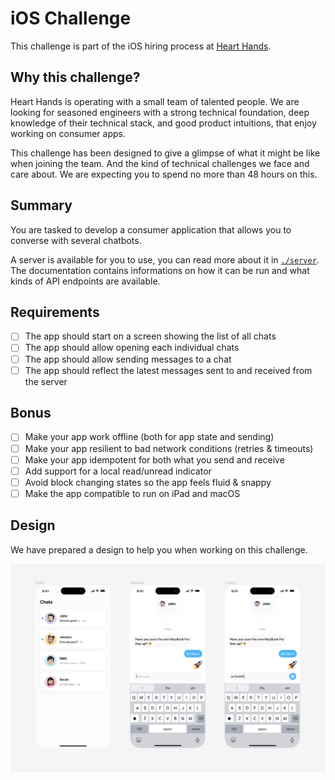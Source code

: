 # iOS Challenge

This challenge is part of the iOS hiring process at [Heart
Hands](https://hearthands.tech/).

## Why this challenge?

Heart Hands is operating with a small team of talented people. We are looking
for seasoned engineers with a strong technical foundation, deep knowledge of
their technical stack, and good product intuitions, that enjoy working on
consumer apps.

This challenge has been designed to give a glimpse of what it might be like when
joining the team. And the kind of technical challenges we face and care about.
We are expecting you to spend no more than 48 hours on this.

## Summary

You are tasked to develop a consumer application that allows you to converse
with several chatbots.

A server is available for you to use, you can read more about it in
[`./server`](./server). The documentation contains informations on how it can be
run and what kinds of API endpoints are available.

## Requirements

- [ ] The app should start on a screen showing the list of all chats
- [ ] The app should allow opening each individual chats
- [ ] The app should allow sending messages to a chat
- [ ] The app should reflect the latest messages sent to and received from the server

## Bonus

- [ ] Make your app work offline (both for app state and sending)
- [ ] Make your app resilient to bad network conditions (retries & timeouts)
- [ ] Make your app idempotent for both what you send and receive
- [ ] Add support for a local read/unread indicator
- [ ] Avoid block changing states so the app feels fluid & snappy
- [ ] Make the app compatible to run on iPad and macOS

## Design

We have prepared a design to help you when working on this challenge.

![design](./design.png)
